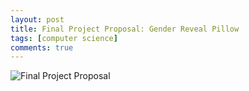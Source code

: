 ```yaml
---
layout: post
title: Final Project Proposal: Gender Reveal Pillow
tags: [computer science]
comments: true
---
```


![Final Project Proposal](https://cfiredancing.github.io/img/https://github.com/cfiredancing/cfiredancing.github.io/blob/master/img/CSCI%20103%20Final%20Project%20Proposal--Gender%20Reveal%20Pillow.jpg)
